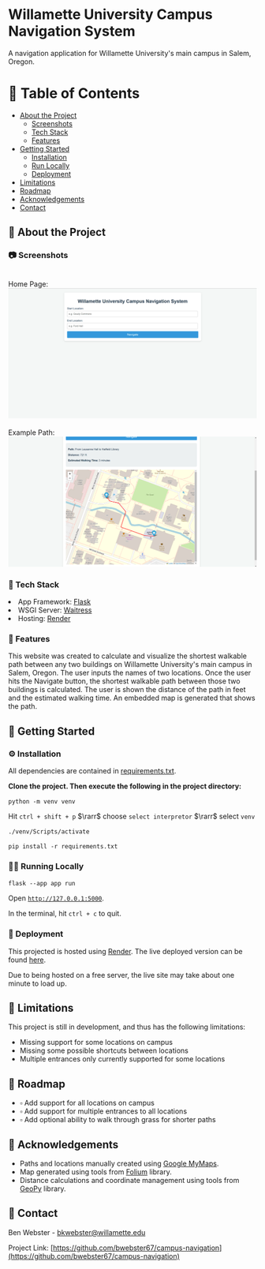 <!-- README.md -->

<div>

  <!-- <img src="assets/logo.png" alt="logo" width="200" height="auto" /> -->
  <h1>Willamette University Campus Navigation System</h1>
  
  <p>
    A navigation application for Willamette University's main campus in Salem, Oregon. 
  </p
  

<!-- Table of Contents -->
# 📖 Table of Contents

- [About the Project](#🌟-about-the-project)
  * [Screenshots](#📷-screenshots)
  * [Tech Stack](#🤖-tech-stack)
  * [Features](#🎯-features)
- [Getting Started](#🧰-getting-started)
  * [Installation](#⚙️-installation)
  * [Run Locally](#🏃‍➡️-run-locally)
  * [Deployment](#🚩-deployment)
- [Limitations](#🧩-limitations)
- [Roadmap](#🧭-roadmap)
- [Acknowledgements](#💎-acknowledgements)
- [Contact](#🤝-contact)

  

<!-- About the Project -->
## 🌟 About the Project


<!-- Screenshots -->
### 📷 Screenshots
<br>
Home Page:
<div align="center"> 
  <img src="home_screenshot.png" alt="screenshot" />
</div>
<br/>
Example Path:
<div align="center"> 
  <img src="example_path_screenshot.png" alt="screenshot" />
</div>

<!-- TechStack -->
### 🤖 Tech Stack

<li>App Framework: <a href="https://flask.palletsprojects.com/en/stable/">Flask</a></li>
<li>WSGI Server: <a href="https://docs.pylonsproject.org/projects/waitress/en/latest/">Waitress</a></li>

<li>Hosting: <a href="https://render.com/">Render</a></li>

<!-- Features -->
### 🎯 Features

This website was created to calculate and visualize the shortest walkable path between any two buildings on Willamette University's main campus in Salem, Oregon. The user inputs the names of two locations. Once the user hits the Navigate button, the shortest walkable path between those two buildings is calculated. The user is shown the distance of the path in feet and the estimated walking time. An embedded map is generated that shows the path.

<!-- Getting Started -->
## 	🧰 Getting Started


<!-- Installation -->
### ⚙️ Installation

All dependencies are contained in [requirements.txt](requirements.txt).

**Clone the project. Then execute the following in the project directory:**
```shell
python -m venv venv 
```
Hit `ctrl + shift + p` $\rarr$ choose `select interpretor` $\rarr$ select `venv`
```shell
./venv/Scripts/activate
```
```shell
pip install -r requirements.txt
```
<!-- Run Locally -->
### 🏃‍➡️ Running Locally

```shell
flask --app app run
```
Open [`http://127.0.0.1:5000`](http://127.0.0.1:5000).

In the terminal, hit `ctrl + c` to quit.


<!-- Deployment -->
### 🚩 Deployment

This projected is hosted using [Render]("https://render.com/"). The live deployed version can be found [here](https://campus-navigation-p46o.onrender.com/). 

Due to being hosted on a free server, the live site may take about one minute to load up.


<!-- Limitations -->
## 🧩 Limitations

This project is still in development, and  thus has the following limitations:

- Missing support for some locations on campus
- Missing some possible shortcuts between locations
- Multiple entrances only currently supported for some locations 

<!-- Roadmap -->
## 🧭 Roadmap

* $\square$ Add support for all locations on campus
* $\square$ Add support for multiple entrances to all locations
* $\square$ Add optional ability to walk through grass for shorter paths

<!-- Acknowledgments -->
## 💎 Acknowledgements

 - Paths and locations manually created using [Google MyMaps](https://www.google.com/mymaps).
 - Map generated using tools from [Folium](https://pypi.org/project/folium/) library.
 - Distance calculations and coordinate management using tools from [GeoPy](https://geopy.readthedocs.io/en/stable/) library.

<!-- Contact -->
## 🤝 Contact

Ben Webster - bkwebster@willamette.edu

Project Link: [https://github.com/bwebster67/campus-navigation](https://github.com/bwebster67/campus-navigation)